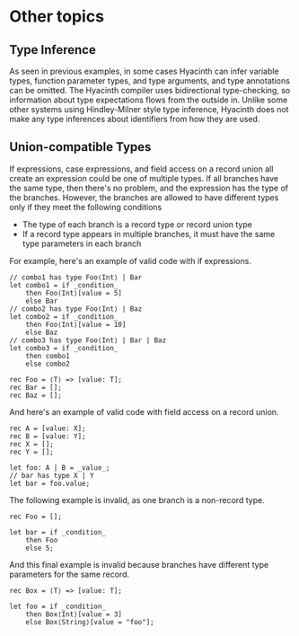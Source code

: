 # Other topics

## Type Inference

As seen in previous examples, in some cases Hyacinth can infer variable types, function parameter types, and type arguments, and type annotations can be omitted. The Hyacinth compiler uses bidirectional type-checking, so information about type expectations flows from the outside in. Unlike some other systems using Hindley-Milner style type inference, Hyacinth does not make any type inferences about identifiers from how they are used.

## Union-compatible Types

If expressions, case expressions, and field access on a record union all create an expression could be one of multiple types. If all branches have the same type, then there's no problem, and the expression has the type of the branches. However, the branches are allowed to have different types only if they meet the following conditions

 - The type of each branch is a record type or record union type
 - If a record type appears in multiple branches, it must have the same type parameters in each branch

For example, here's an example of valid code with if expressions.
```
// combo1 has type Foo⟨Int⟩ | Bar
let combo1 = if _condition_
    then Foo⟨Int⟩[value = 5]
    else Bar
// combo2 has type Foo⟨Int⟩ | Baz
let combo2 = if _condition_
    then Foo⟨Int⟩[value = 10]
    else Baz
// combo3 has type Foo⟨Int⟩ | Bar | Baz
let combo3 = if _condition_
    then combo1
    else combo2

rec Foo = ⟨T⟩ => [value: T];
rec Bar = [];
rec Baz = [];
```

And here's an example of valid code with field access on a record union.
```
rec A = [value: X];
rec B = [value: Y];
rec X = [];
rec Y = [];

let foo: A | B = _value_;
// bar has type X | Y
let bar = foo.value;
``` 

The following example is invalid, as one branch is a non-record type.
```
rec Foo = [];

let bar = if _condition_
    then Foo
    else 5;
```

And this final example is invalid because branches have different type parameters for the same record.
```
rec Box = ⟨T⟩ => [value: T];

let foo = if _condition_
    then Box⟨Int⟩[value = 3]
    else Box⟨String⟩[value = "foo"];
```